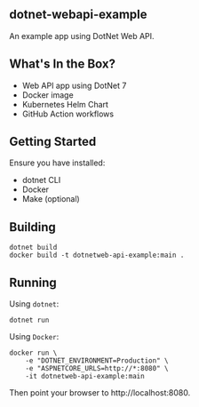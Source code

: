 ## dotnet-webapi-example

An example app using DotNet Web API.

## What's In the Box?

* Web API app using DotNet 7
* Docker image
* Kubernetes Helm Chart
* GitHub Action workflows

## Getting Started 

Ensure you have installed:
* dotnet CLI
* Docker
* Make (optional)

## Building

```
dotnet build
docker build -t dotnetweb-api-example:main .   
``` 

## Running

Using `dotnet`:

```
dotnet run
``` 

Using `Docker`:

```
docker run \
    -e "DOTNET_ENVIRONMENT=Production" \
    -e "ASPNETCORE_URLS=http://*:8080" \
    -it dotnetweb-api-example:main
```

Then point your browser to http://localhost:8080.


